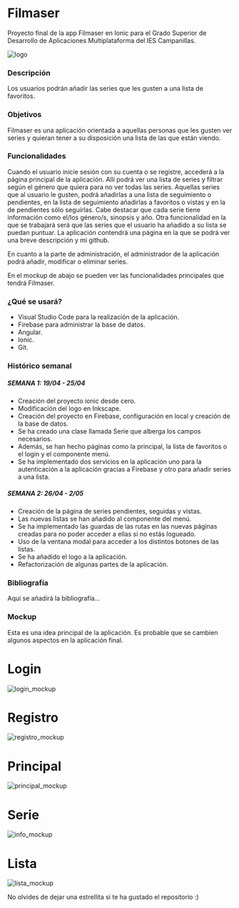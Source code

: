 <h1> Filmaser </h1>

Proyecto final de la app Filmaser en Ionic para el Grado Superior de Desarrollo de Aplicaciones Multiplataforma del IES Campanillas.

![logo](./logo.png)

<h3> Descripción </h3>

Los usuarios podrán añadir las series que les gusten a una lista de favoritos.

<h3> Objetivos </h3>

Filmaser es una aplicación orientada a aquellas personas que les gusten ver series y quieran tener a su disposición una lista de las que están viendo. 

<h3> Funcionalidades </h3>

Cuando el usuario inicie sesión con su cuenta o se registre, accederá a la página principal de la aplicación. Allí podrá ver una lista de series y filtrar según el género que quiera para no ver todas las series. Aquellas series que al usuario le gusten, podrá añadirlas a una lista de seguimiento o pendientes, en la lista de seguimiento añadirlas a favoritos o vistas y en la de pendientes sólo seguirlas. Cabe destacar que cada serie tiene información como el/los género/s, sinopsis y año. Otra funcionalidad en la que se trabajará será que las series que el usuario ha añadido a su lista se puedan puntuar. 
La aplicación contendrá una página en la que se podrá ver una breve descripción y mi github. 

En cuanto a la parte de administración, el administrador de la aplicación podrá añadir, modificar o eliminar series.

En el mockup de abajo se pueden ver las funcionalidades principales que tendrá Filmaser. 

<h3> ¿Qué se usará? </h3>

- Visual Studio Code para la realización de la aplicación.
- Firebase para administrar la base de datos.
- Angular.
- Ionic.
- Git.

<h3> Histórico semanal </h3>

<h5> SEMANA 1: 19/04 - 25/04 </h5>

- Creación del proyecto ionic desde cero.
- Modificación del logo en Inkscape.
- Creación del proyecto en Firebase, configuración en local y creación de la base de datos.
- Se ha creado una clase llamada Serie que alberga los campos necesarios.
- Además, se han hecho páginas como la principal, la lista de favoritos o el login y el componente menú.
- Se ha implementado dos servicios en la aplicación uno para la autenticación a la aplicación gracias a Firebase y otro para añadir series a una lista.

<h5> SEMANA 2: 26/04 - 2/05 </h5>

- Creación de la página de series pendientes, seguidas y vistas.
- Las nuevas listas se han añadido al componente del menú.
- Se ha implementado las guardas de las rutas en las nuevas páginas creadas para no poder acceder a ellas si no estás logueado.
- Uso de la ventana modal para acceder a los distintos botones de las listas.
- Se ha añadido el logo a la aplicación.
- Refactorización de algunas partes de la aplicación.

<h3> Bibliografía </h3>

Aquí se añadirá la bibliografía...

<h3> Mockup </h3>

Esta es una idea principal de la aplicación. Es probable que se cambien algunos aspectos en la aplicación final.

# Login

![login_mockup](./mockup/login_mockup.PNG)

# Registro

![registro_mockup](./mockup/registro_mockup.PNG)

# Principal

![principal_mockup](./mockup/principal_mockup.PNG)

# Serie

![info_mockup](./mockup/info_mockup.PNG)

# Lista

![lista_mockup](./mockup/lista_mockup.PNG)

No olvides de dejar una estrellita si te ha gustado el repositorio :)
